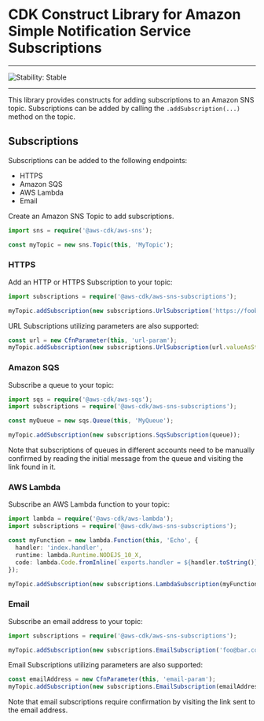 # CDK Construct Library for Amazon Simple Notification Service Subscriptions
<!--BEGIN STABILITY BANNER-->

---

![Stability: Stable](https://img.shields.io/badge/stability-Stable-success.svg?style=for-the-badge)


---
<!--END STABILITY BANNER-->

This library provides constructs for adding subscriptions to an Amazon SNS topic.
Subscriptions can be added by calling the `.addSubscription(...)` method on the topic.

## Subscriptions

Subscriptions can be added to the following endpoints:

* HTTPS
* Amazon SQS
* AWS Lambda
* Email

Create an Amazon SNS Topic to add subscriptions.

```ts
import sns = require('@aws-cdk/aws-sns');

const myTopic = new sns.Topic(this, 'MyTopic');
```

### HTTPS

Add an HTTP or HTTPS Subscription to your topic:

```ts
import subscriptions = require('@aws-cdk/aws-sns-subscriptions');

myTopic.addSubscription(new subscriptions.UrlSubscription('https://foobar.com/'));
```

URL Subscriptions utilizing parameters are also supported:

```ts
const url = new CfnParameter(this, 'url-param');
myTopic.addSubscription(new subscriptions.UrlSubscription(url.valueAsString));
```

### Amazon SQS

Subscribe a queue to your topic:

```ts
import sqs = require('@aws-cdk/aws-sqs');
import subscriptions = require('@aws-cdk/aws-sns-subscriptions');

const myQueue = new sqs.Queue(this, 'MyQueue');

myTopic.addSubscription(new subscriptions.SqsSubscription(queue));
```

Note that subscriptions of queues in different accounts need to be manually confirmed by
reading the initial message from the queue and visiting the link found in it.

### AWS Lambda

Subscribe an AWS Lambda function to your topic:

```ts
import lambda = require('@aws-cdk/aws-lambda');
import subscriptions = require('@aws-cdk/aws-sns-subscriptions');

const myFunction = new lambda.Function(this, 'Echo', {
  handler: 'index.handler',
  runtime: lambda.Runtime.NODEJS_10_X,
  code: lambda.Code.fromInline(`exports.handler = ${handler.toString()}`)
});

myTopic.addSubscription(new subscriptions.LambdaSubscription(myFunction));
```

### Email

Subscribe an email address to your topic:

```ts
import subscriptions = require('@aws-cdk/aws-sns-subscriptions');

myTopic.addSubscription(new subscriptions.EmailSubscription('foo@bar.com'));
```

Email Subscriptions utilizing parameters are also supported:

```ts
const emailAddress = new CfnParameter(this, 'email-param');
myTopic.addSubscription(new subscriptions.EmailSubscription(emailAddress.valueAsString));
```

Note that email subscriptions require confirmation by visiting the link sent to the
email address.
